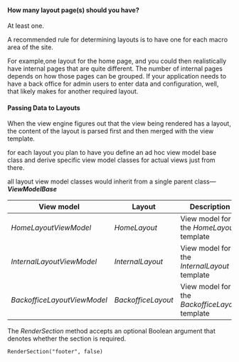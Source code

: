 #### How many layout page(s) should you have?

At least one. 

A recommended rule for determining layouts is to have one for each macro area of the site.

For example,one layout for the home page, and you could then realistically have internal pages that are quite different. The number of internal pages depends on how those pages can be grouped. If your application needs to have a back office for admin users to enter data and configuration, well, that likely makes for another required layout.



#### Passing Data to Layouts

When the view engine figures out that the view being rendered has a layout, the content of the layout is parsed first and then merged with the view template.

for each layout you plan to have you define an ad hoc view model base class and derive specific view model classes for actual views just from there.

all layout view model classes would inherit from a single parent class—***ViewModelBase***

| **View model**              | **Layout**         | **Description**                                |
| --------------------------- | ------------------ | ---------------------------------------------- |
| *HomeLayoutViewModel*       | *HomeLayout*       | View model for the *HomeLayout* template       |
| *InternalLayoutViewModel*   | *InternalLayout*   | View model for the *InternalLayout* template   |
| *BackofficeLayoutViewModel* | *BackofficeLayout* | View model for the *BackofficeLayout* template |



The *RenderSection* method accepts an optional Boolean argument that denotes whether the section is required. 

`RenderSection("footer", false)`